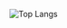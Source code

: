 ![Top Langs](https://github-readme-stats.vercel.app/api/top-langs/?username=gihansgamage&layout=compact)
